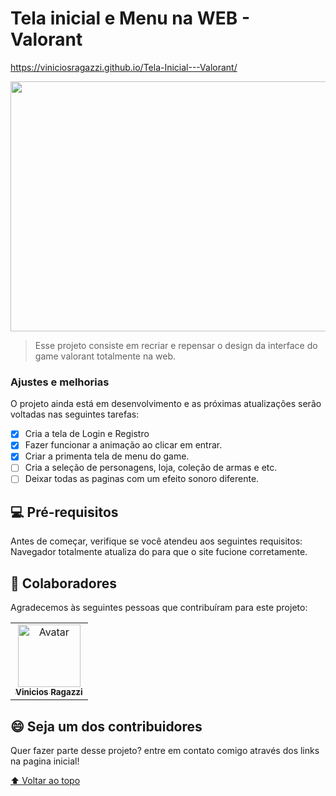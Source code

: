 # Tela inicial e Menu na WEB - Valorant


https://viniciosragazzi.github.io/Tela-Inicial---Valorant/

<img src="https://github.com/viniciosragazzi/TelaInicial-Valorant/blob/main/imagens/Apresenta%C3%A7%C3%A3o.gif" width="700" height="400">

> Esse projeto consiste em recriar e repensar o design da interface do game valorant totalmente na web.

### Ajustes e melhorias

O projeto ainda está em desenvolvimento e as próximas atualizações serão voltadas nas seguintes tarefas:

- [x] Cria a tela de Login e Registro
- [x] Fazer funcionar a animação ao clicar em entrar.
- [x] Criar a primenta tela de menu do game.
- [ ] Cria a seleção de personagens, loja, coleção de armas e etc.
- [ ] Deixar todas as paginas com um efeito sonoro diferente.

## 💻 Pré-requisitos

Antes de começar, verifique se você atendeu aos seguintes requisitos:
Navegador totalmente atualiza do para que o site fucione corretamente.



## 🤝 Colaboradores

Agradecemos às seguintes pessoas que contribuíram para este projeto:

<table>
  <tr>
    <td align="center">
      <a href="#">
        <img src="https://static.vecteezy.com/system/resources/thumbnails/001/234/725/original/side-portrait-of-a-black-man.jpg" width="100px;" alt="Avatar"/><br>
        <sub>
          <b>Vinicios Ragazzi</b>
        </sub>
      </a>
    </td>
</table>


## 😄 Seja um dos contribuidores<br>

Quer fazer parte desse projeto? entre em contato comigo através dos links na pagina inicial!



[⬆ Voltar ao topo](#nome-do-projeto)<br>
